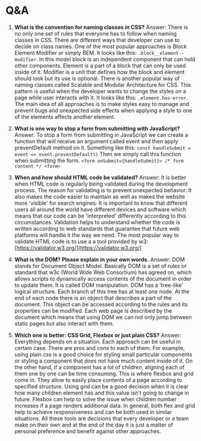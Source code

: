 
# Q&A

1. **What is the convention for naming classes in CSS?**
Answer: 
There is no only one set of rules that everyone has to follow when naming classes in CSS. There are different ways that developer can use to decide on class names. One of the most popular approaches is Block Element Modifier or simply BEM. It looks like this: `.block__element--modifier`. In this model block is an independent component that can hold other components. Element is a part of a block that can only be used inside of it. Modifier is a unit that defines how the block and element should look but its use is optional. There is another popular way of naming classes called Scalable and Modular Architecture for CSS. This pattern is useful when the developer wants to change the styles on a page while user interacts with it. It looks like this: `.element.has-error`. The main idea of all approaches is to make styles easy to manage and prevent bugs and unexpected side effects when applying a style to one of the elements affects another element.

2. **What is one way to stop a form from submitting with JavaScript?**
Answer:
To stop a form from submitting in JavaScript we can create a function that will receive an argument called event and then apply preventDefault method on it. Something like this: 
`const handleSubmit = event => event.preventDefault()`
Then we simply call this function when submitting the form. 
`<form onSubmit={handleSubmit}> /* form content */ <form>`
3. **When and how should HTML code be validated?**
Answer:
It is better when HTML code is regularly being validated during the development process. The reason for validating is to prevent unexpected behavior. It also makes the code easier to maintain as well as makes the website more 'visible' for search engines. It is important to know that different users all around the world have different devices and software which means that our code can be 'interpreted' differently according to this circumstances. Validation helps to understand whether the code is written according to web standards that guarantee that future web platforms will handle it the way we need. The most popular way to validate HTML code is to use a a tool provided by w3: [https://validator.w3.org/](https://validator.w3.org/)
4. **What is the DOM? Please explain in your own words.**
Answer:
DOM stands for Document Object Model. Basically DOM is a set of rules or standard that w3c (World Wide Web Consortium) has agreed on, which allows scripts to dynamically access contents of the document in order to update them. It is called DOM manipulation. DOM has a 'tree-like' logical structure. Each branch of this tree has at least one node. At the end of each node there is an object that describes a part of the document. This object can be accessed according to the rules and its properties can be modified. Each web page is described by the document which means that using DOM we can not only jump between static pages but also interact with them.
5. **Which one is better: CSS Grid, Flexbox or just plain CSS?**
Answer: 
Everything depends on a situation. Each approach can be useful in certain case. There are pros and cons to each of them. For example, using plain css is a good choice for styling small particular components or styling a component that does not have much content inside of it. On the other hand, if a component has a lot of children, aligning each of them one by one can be time consuming. This is where flexbox and grid come in. They allow to easily place contents of a page according to specified structure. Using grid can be a good decision when it is clear how many children element has and this value isn't going to change in future. Flexbox can help to solve the issue when children number increases if a page renders additional data. In general, both flex and grid help to achieve responsiveness and can be both used in similar situations. All these tools are decisions that every developer or a team make on their own and at the end of the day it is just a matter of personal preference and benefit against other approaches.